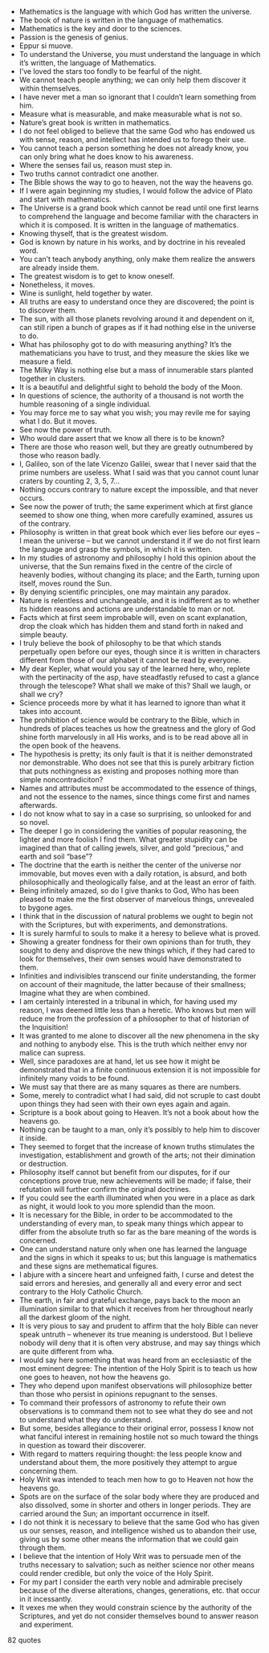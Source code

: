  - Mathematics is the language with which God has written the universe.
 - The book of nature is written in the language of mathematics.
 - Mathematics is the key and door to the sciences.
 - Passion is the genesis of genius.
 - Eppur si muove.
 - To understand the Universe, you must understand the language in which it’s written, the language of Mathematics.
 - I’ve loved the stars too fondly to be fearful of the night.
 - We cannot teach people anything; we can only help them discover it within themselves.
 - I have never met a man so ignorant that I couldn’t learn something from him.
 - Measure what is measurable, and make measurable what is not so.
 - Nature’s great book is written in mathematics.
 - I do not feel obliged to believe that the same God who has endowed us with sense, reason, and intellect has intended us to forego their use.
 - You cannot teach a person something he does not already know, you can only bring what he does know to his awareness.
 - Where the senses fail us, reason must step in.
 - Two truths cannot contradict one another.
 - The Bible shows the way to go to heaven, not the way the heavens go.
 - If I were again beginning my studies, I would follow the advice of Plato and start with mathematics.
 - The Universe is a grand book which cannot be read until one first learns to comprehend the language and become familiar with the characters in which it is composed. It is written in the language of mathematics.
 - Knowing thyself, that is the greatest wisdom.
 - God is known by nature in his works, and by doctrine in his revealed word.
 - You can’t teach anybody anything, only make them realize the answers are already inside them.
 - The greatest wisdom is to get to know oneself.
 - Nonetheless, it moves.
 - Wine is sunlight, held together by water.
 - All truths are easy to understand once they are discovered; the point is to discover them.
 - The sun, with all those planets revolving around it and dependent on it, can still ripen a bunch of grapes as if it had nothing else in the universe to do.
 - What has philosophy got to do with measuring anything? It’s the mathematicians you have to trust, and they measure the skies like we measure a field.
 - The Milky Way is nothing else but a mass of innumerable stars planted together in clusters.
 - It is a beautiful and delightful sight to behold the body of the Moon.
 - In questions of science, the authority of a thousand is not worth the humble reasoning of a single individual.
 - You may force me to say what you wish; you may revile me for saying what I do. But it moves.
 - See now the power of truth.
 - Who would dare assert that we know all there is to be known?
 - There are those who reason well, but they are greatly outnumbered by those who reason badly.
 - I, Galileo, son of the late Vicenzo Galilei, swear that I never said that the prime numbers are useless. What I said was that you cannot count lunar craters by counting 2, 3, 5, 7...
 - Nothing occurs contrary to nature except the impossible, and that never occurs.
 - See now the power of truth; the same experiment which at first glance seemed to show one thing, when more carefully examined, assures us of the contrary.
 - Philosophy is written in that great book which ever lies before our eyes – I mean the universe – but we cannot understand it if we do not first learn the language and grasp the symbols, in which it is written.
 - In my studies of astronomy and philosophy I hold this opinion about the universe, that the Sun remains fixed in the centre of the circle of heavenly bodies, without changing its place; and the Earth, turning upon itself, moves round the Sun.
 - By denying scientific principles, one may maintain any paradox.
 - Nature is relentless and unchangeable, and it is indifferent as to whether its hidden reasons and actions are understandable to man or not.
 - Facts which at first seem improbable will, even on scant explanation, drop the cloak which has hidden them and stand forth in naked and simple beauty.
 - I truly believe the book of philosophy to be that which stands perpetually open before our eyes, though since it is written in characters different from those of our alphabet it cannot be read by everyone.
 - My dear Kepler, what would you say of the learned here, who, replete with the pertinacity of the asp, have steadfastly refused to cast a glance through the telescope? What shall we make of this? Shall we laugh, or shall we cry?
 - Science proceeds more by what it has learned to ignore than what it takes into account.
 - The prohibition of science would be contrary to the Bible, which in hundreds of places teaches us how the greatness and the glory of God shine forth marvelously in all His works, and is to be read above all in the open book of the heavens.
 - The hypothesis is pretty; its only fault is that it is neither demonstrated nor demonstrable. Who does not see that this is purely arbitrary fiction that puts nothingness as existing and proposes nothing more than simple noncontradiciton?
 - Names and attributes must be accommodated to the essence of things, and not the essence to the names, since things come first and names afterwards.
 - I do not know what to say in a case so surprising, so unlooked for and so novel.
 - The deeper I go in considering the vanities of popular reasoning, the lighter and more foolish I find them. What greater stupidity can be imagined than that of calling jewels, silver, and gold “precious,” and earth and soil “base”?
 - The doctrine that the earth is neither the center of the universe nor immovable, but moves even with a daily rotation, is absurd, and both philosophically and theologically false, and at the least an error of faith.
 - Being infinitely amazed, so do I give thanks to God, Who has been pleased to make me the first observer of marvelous things, unrevealed to bygone ages.
 - I think that in the discussion of natural problems we ought to begin not with the Scriptures, but with experiments, and demonstrations.
 - It is surely harmful to souls to make it a heresy to believe what is proved.
 - Showing a greater fondness for their own opinions than for truth, they sought to deny and disprove the new things which, if they had cared to look for themselves, their own senses would have demonstrated to them.
 - Infinities and indivisibles transcend our finite understanding, the former on account of their magnitude, the latter because of their smallness; Imagine what they are when combined.
 - I am certainly interested in a tribunal in which, for having used my reason, I was deemed little less than a heretic. Who knows but men will reduce me from the profession of a philosopher to that of historian of the Inquisition!
 - It was granted to me alone to discover all the new phenomena in the sky and nothing to anybody else. This is the truth which neither envy nor malice can supress.
 - Well, since paradoxes are at hand, let us see how it might be demonstrated that in a finite continuous extension it is not impossible for infinitely many voids to be found.
 - We must say that there are as many squares as there are numbers.
 - Some, merely to contradict what I had said, did not scruple to cast doubt upon things they had seen with their own eyes again and again.
 - Scripture is a book about going to Heaven. It’s not a book about how the heavens go.
 - Nothing can be taught to a man, only it’s possibly to help him to discover it inside.
 - They seemed to forget that the increase of known truths stimulates the investigation, establishment and growth of the arts; not their dimination or destruction.
 - Philosophy itself cannot but benefit from our disputes, for if our conceptions prove true, new achievements will be made; if false, their refutation will further confirm the original doctrines.
 - If you could see the earth illuminated when you were in a place as dark as night, it would look to you more splendid than the moon.
 - It is necessary for the Bible, in order to be accommodated to the understanding of every man, to speak many things which appear to differ from the absolute truth so far as the bare meaning of the words is concerned.
 - One can understand nature only when one has learned the language and the signs in which it speaks to us; but this language is mathematics and these signs are methematical figures.
 - I abjure with a sincere heart and unfeigned faith, I curse and detest the said errors and heresies, and generally all and every error and sect contrary to the Holy Catholic Church.
 - The earth, in fair and grateful exchange, pays back to the moon an illumination similar to that which it receives from her throughout nearly all the darkest gloom of the night.
 - It is very pious to say and prudent to affirm that the holy Bible can never speak untruth – whenever its true meaning is understood. But I believe nobody will deny that it is often very abstruse, and may say things which are quite different from wha.
 - I would say here something that was heard from an ecclesiastic of the most eminent degree: The intention of the Holy Spirit is to teach us how one goes to heaven, not how the heavens go.
 - They who depend upon manifest observations will philosophize better than those who persist in opinions repugnant to the senses.
 - To command their professors of astronomy to refute their own observations is to command them not to see what they do see and not to understand what they do understand.
 - But some, besides allegiance to their original error, possess I know not what fanciful interest in remaining hostile not so much toward the things in question as toward their discoverer.
 - With regard to matters requiring thought: the less people know and understand about them, the more positively they attempt to argue concerning them.
 - Holy Writ was intended to teach men how to go to Heaven not how the heavens go.
 - Spots are on the surface of the solar body where they are produced and also dissolved, some in shorter and others in longer periods. They are carried around the Sun; an important occurrence in itself.
 - I do not think it is necessary to believe that the same God who has given us our senses, reason, and intelligence wished us to abandon their use, giving us by some other means the information that we could gain through them.
 - I believe that the intention of Holy Writ was to persuade men of the truths necessary to salvation; such as neither science nor other means could render credible, but only the voice of the Holy Spirit.
 - For my part I consider the earth very noble and admirable precisely because of the diverse alterations, changes, generations, etc. that occur in it incessantly.
 - It vexes me when they would constrain science by the authority of the Scriptures, and yet do not consider themselves bound to answer reason and experiment.

82 quotes